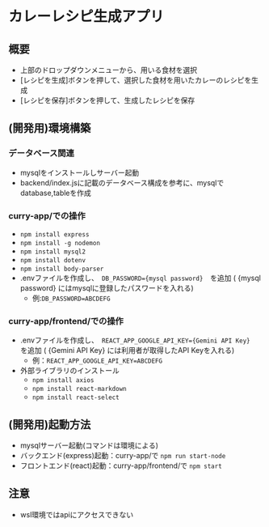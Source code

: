 # カレーレシピ生成アプリ
## 概要
- 上部のドロップダウンメニューから、用いる食材を選択
- [レシピを生成]ボタンを押して、選択した食材を用いたカレーのレシピを生成
- [レシピを保存]ボタンを押して、生成したレシピを保存

## (開発用)環境構築
### データベース関連
- mysqlをインストールしサーバー起動
- backend/index.jsに記載のデータベース構成を参考に、mysqlでdatabase,tableを作成
### curry-app/での操作
- ```npm install express```
- ```npm install -g nodemon```
- ```npm install mysql2```
- ```npm install dotenv```
- ```npm install body-parser```
- .envファイルを作成し、　```DB_PASSWORD={mysql password}```　を追加 ( {mysql password} にはmysqlに登録したパスワードを入れる)
  - 例:```DB_PASSWORD=ABCDEFG```
### curry-app/frontend/での操作
- .envファイルを作成し、　```REACT_APP_GOOGLE_API_KEY={Gemini API Key}```　を追加 ( {Gemini API Key} には利用者が取得したAPI Keyを入れる)
  - 例：```REACT_APP_GOOGLE_API_KEY=ABCDEFG```
- 外部ライブラリのインストール
  - ```npm install axios```
  - ```npm install react-markdown```
  - ```npm install react-select```

## (開発用)起動方法
- mysqlサーバー起動(コマンドは環境による)
- バックエンド(express)起動：curry-app/で ```npm run start-node```
- フロントエンド(react)起動：curry-app/frontend/で ```npm start```

## 注意
- wsl環境ではapiにアクセスできない